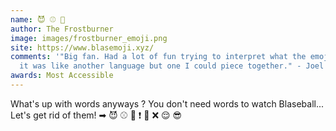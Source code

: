 ```yaml
---
name: 😈 ⚾ 👀
author: The Frostburner
image: images/frostburner_emoji.png
site: https://www.blasemoji.xyz/
comments: '"Big fan. Had a lot of fun trying to interpret what the emojis meant,
  it was like another language but one I could piece together." - Joel Clark'
awards: Most Accessible
---
```

What's up with words anyways ? You don't need words to watch Blaseball... Let's get rid of them! ➡ ️😈 ⚾ 👀 ❗ 🔡 ❌ 😌 😎